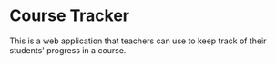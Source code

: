 # Course Tracker

This is a web application that teachers can use to keep track of their students' progress in a course.

